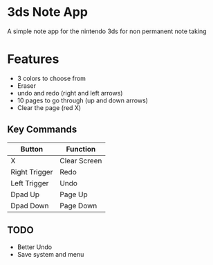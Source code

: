 # 3ds Note App

A simple note app for the nintendo 3ds for non permanent note taking

# Features

- 3 colors to choose from
- Eraser
- undo and redo (right and left arrows)
- 10 pages to go through (up and down arrows)
- Clear the page (red X)

## Key Commands

| Button        | Function     |
|---------------|--------------|
| X             | Clear Screen |
| Right Trigger | Redo         |
| Left Trigger  | Undo         |
| Dpad Up       | Page Up      |
| Dpad Down     | Page Down    |

## TODO

- Better Undo
- Save system and menu

